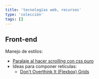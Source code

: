 ```yaml
---
title: 'tecnologías web, recursos'
type: 'colección'
tags: []
---
```


## Front-end

Manejo de estilos:

- [Paralaje al hacer *scrolling* con css puro](https://keithclark.co.uk/articles/pure-css-parallax-websites/)
- Ideas para componer retículas:
    - [Don't Overthink It (Flexbox) Grids](https://css-tricks.com/dont-overthink-flexbox-grids/)